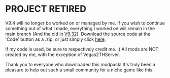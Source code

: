 # PROJECT RETIRED
V9.4 will no longer be worked on or managed by me. If you wish to continue something out of what I made, everything I worked on will remain in the main branch (And the old in [V9.32](https://github.com/PkmnYellow/RSV2-Modpack/tree/V9.32)). Download the source code at the 'Code' button as a .zip, or just simply click [here](https://github.com/PkmnYellow/RSV2-Modpack/archive/refs/heads/main-V9.4-WIP.zip).

If my code is used, be sure to respectively credit me. :) All mods are NOT created by me, with the exception of Vegas2THServer.

Thank you to everyone who downloaded this modpack! It's truly been a pleasure to help out such a small community for a niche game like this.
